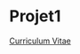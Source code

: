 # Projet1

<a href="https://htmlpreview.github.io/?https://github.com/C-Bel/Projet1/blob/master/cv1.html"> Curriculum Vitae</a>
